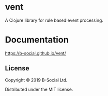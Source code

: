 # vent

A Clojure library for rule based event processing.

# Documentation

https://b-social.github.io/vent/

## License

Copyright © 2019 B-Social Ltd.

Distributed under the MIT license.
